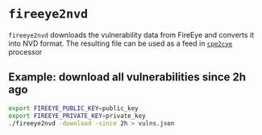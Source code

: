 # `fireeye2nvd`

`fireeye2nvd` downloads the vulnerability data from FireEye and converts it into NVD format. The resulting file can be used as a feed in [`cpe2cve`](https://github.com/ad8-adriant/nvdtools/tree/master/cmd/cpe2cve) processor

## Example: download all vulnerabilities since 2h ago

```bash
export FIREEYE_PUBLIC_KEY=public_key
export FIREEYE_PRIVATE_KEY=private_key
./fireeye2nvd -download -since 2h > vulns.json
```